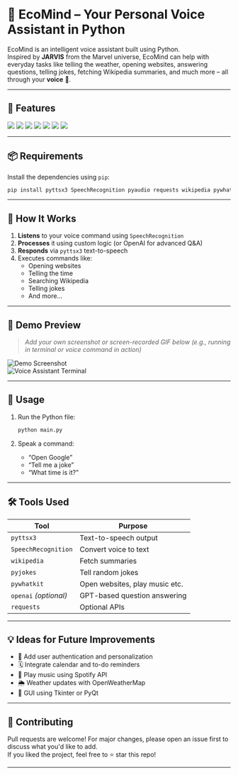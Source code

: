 # 🌿 EcoMind – Your Personal Voice Assistant in Python

EcoMind is an intelligent voice assistant built using Python.  
Inspired by **JARVIS** from the Marvel universe, EcoMind can help with everyday tasks like telling the weather, opening websites, answering questions, telling jokes, fetching Wikipedia summaries, and much more – all through your **voice** 🎤.

---

## 🔧 Features

<p align="left">
  <img src="https://img.shields.io/badge/🎙️%20Speech%20Recognition-yellow?style=flat-square" />
  <img src="https://img.shields.io/badge/🌐%20Open%20Websites-blue?style=flat-square" />
  <img src="https://img.shields.io/badge/🕒%20Tell%20Time-informational?style=flat-square" />
  <img src="https://img.shields.io/badge/📚%20Wikipedia%20Search-brightgreen?style=flat-square" />
  <img src="https://img.shields.io/badge/😂%20Jokes-orange?style=flat-square" />
  <img src="https://img.shields.io/badge/🔍%20AI%20QnA-lightgrey?style=flat-square" />
  <img src="https://img.shields.io/badge/🧩%20Modular%20Code-success?style=flat-square" />
</p>

---

## 📦 Requirements

Install the dependencies using `pip`:

```bash
pip install pyttsx3 SpeechRecognition pyaudio requests wikipedia pywhatkit pyjokes openai
```

---

## 🧠 How It Works

1. **Listens** to your voice command using `SpeechRecognition`
2. **Processes** it using custom logic (or OpenAI for advanced Q&A)
3. **Responds** via `pyttsx3` text-to-speech
4. Executes commands like:
   - Opening websites
   - Telling the time
   - Searching Wikipedia
   - Telling jokes
   - And more...

---

## 📸 Demo Preview

> _Add your own screenshot or screen-recorded GIF below (e.g., running in terminal or voice command in action)_

![Demo Screenshot](docs/ecoscreen.png)  
![Voice Assistant Terminal](docs/ecoterminal.gif)

---

## 🚀 Usage

1. Run the Python file:
   ```bash
   python main.py
   ```

2. Speak a command:
   - “Open Google”
   - “Tell me a joke”
   - “What time is it?”

---

## 🛠 Tools Used

| Tool           | Purpose                        |
|----------------|--------------------------------|
| `pyttsx3`       | Text-to-speech output          |
| `SpeechRecognition` | Convert voice to text      |
| `wikipedia`     | Fetch summaries                |
| `pyjokes`       | Tell random jokes              |
| `pywhatkit`     | Open websites, play music etc. |
| `openai` _(optional)_ | GPT-based question answering |
| `requests`      | Optional APIs                  |

---

## 💡 Ideas for Future Improvements

- 🧠 Add user authentication and personalization
- 🗓 Integrate calendar and to-do reminders
- 🎵 Play music using Spotify API
- 🌦 Weather updates with OpenWeatherMap
- 🧾 GUI using Tkinter or PyQt

---

## 🙌 Contributing

Pull requests are welcome! For major changes, please open an issue first to discuss what you'd like to add.  
If you liked the project, feel free to ⭐ star this repo!

---


